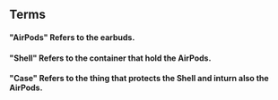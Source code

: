 ## Terms
#### "AirPods" Refers to the earbuds.
#### "Shell" Refers to the container that hold the AirPods.
#### "Case" Refers to the thing that protects the Shell and inturn also the AirPods.
